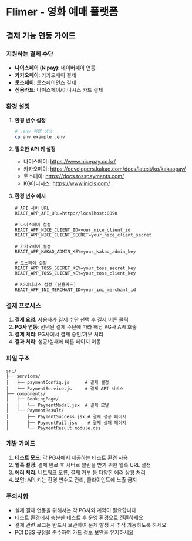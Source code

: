 # Flimer - 영화 예매 플랫폼

## 결제 기능 연동 가이드

### 지원하는 결제 수단
- **나이스페이 (N pay)**: 네이버페이 연동
- **카카오페이**: 카카오페이 결제
- **토스페이**: 토스페이먼츠 결제
- **신용카드**: 나이스페이/이니시스 카드 결제

### 환경 설정

1. **환경 변수 설정**
   ```bash
   # .env 파일 생성
   cp env.example .env
   ```

2. **필요한 API 키 설정**
   - 나이스페이: https://www.nicepay.co.kr/
   - 카카오페이: https://developers.kakao.com/docs/latest/ko/kakaopay/
   - 토스페이: https://docs.tosspayments.com/
   - KG이니시스: https://www.inicis.com/

3. **환경 변수 예시**
   ```env
   # API 서버 URL
   REACT_APP_API_URL=http://localhost:8090

   # 나이스페이 설정
   REACT_APP_NICE_CLIENT_ID=your_nice_client_id
   REACT_APP_NICE_CLIENT_SECRET=your_nice_client_secret

   # 카카오페이 설정
   REACT_APP_KAKAO_ADMIN_KEY=your_kakao_admin_key

   # 토스페이 설정
   REACT_APP_TOSS_SECRET_KEY=your_toss_secret_key
   REACT_APP_TOSS_CLIENT_KEY=your_toss_client_key

   # KG이니시스 설정 (신용카드)
   REACT_APP_INI_MERCHANT_ID=your_ini_merchant_id
   ```

### 결제 프로세스

1. **결제 요청**: 사용자가 결제 수단 선택 후 결제 버튼 클릭
2. **PG사 연동**: 선택된 결제 수단에 따라 해당 PG사 API 호출
3. **결제 처리**: PG사에서 결제 승인/거부 처리
4. **결과 처리**: 성공/실패에 따른 페이지 이동

### 파일 구조

```
src/
├── services/
│   ├── paymentConfig.js      # 결제 설정
│   └── PaymentService.js     # 결제 API 서비스
├── components/
│   ├── BookingPage/
│   │   └── PaymentModal.jsx  # 결제 모달
│   └── PaymentResult/
│       ├── PaymentSuccess.jsx # 결제 성공 페이지
│       ├── PaymentFail.jsx    # 결제 실패 페이지
│       └── PaymentResult.module.css
```

### 개발 가이드

1. **테스트 모드**: 각 PG사에서 제공하는 테스트 환경 사용
2. **웹훅 설정**: 결제 완료 후 서버로 알림을 받기 위한 웹훅 URL 설정
3. **에러 처리**: 네트워크 오류, 결제 거부 등 다양한 에러 상황 처리
4. **보안**: API 키는 환경 변수로 관리, 클라이언트에 노출 금지

### 주의사항

- 실제 결제 연동을 위해서는 각 PG사와 계약이 필요합니다
- 테스트 환경에서 충분한 테스트 후 운영 환경으로 전환하세요
- 결제 관련 로그는 반드시 보관하여 문제 발생 시 추적 가능하도록 하세요
- PCI DSS 규정을 준수하여 카드 정보 보안을 유지하세요